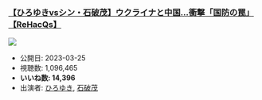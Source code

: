 ### [【ひろゆきvsシン・石破茂】ウクライナと中国…衝撃「国防の罠」【ReHacQs】](https://www.youtube.com/watch?v=RUKBNEivcAw)
[![](https://img.youtube.com/vi/RUKBNEivcAw/sddefault.jpg)](https://www.youtube.com/watch?v=RUKBNEivcAw)
-   公開日: 2023-03-25
-   視聴数: 1,096,465
-   **いいね数: 14,396**
-   出演者: [ひろゆき](/rehacq_fan/people/ひろゆき "wikilink"), [石破茂](/rehacq_fan/people/石破茂 "wikilink")
